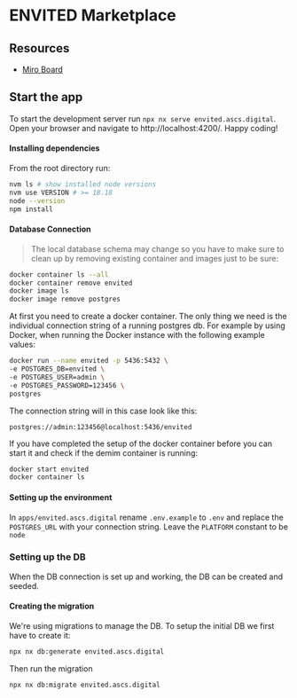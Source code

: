 # ENVITED Marketplace

## Resources
* [Miro Board](https://miro.com/app/board/uXjVNeZRbEw=/)

## Start the app

To start the development server run `npx nx serve envited.ascs.digital`. Open your browser and navigate to http://localhost:4200/. Happy coding!

#### Installing dependencies

From the root directory run:

```bash
nvm ls # show installed node versions
nvm use VERSION # >= 18.18
node --version
npm install
```

#### Database Connection

> The local database schema may change so you have to make sure to clean up by removing existing container and images just to be sure:

```bash
docker container ls --all
docker container remove envited
docker image ls
docker image remove postgres
```

At first you need to create a docker container. The only thing we need is the individual connection string of a running postgres db.
For example by using Docker, when running the Docker instance with the following example values:

```bash
docker run --name envited -p 5436:5432 \
-e POSTGRES_DB=envited \
-e POSTGRES_USER=admin \
-e POSTGRES_PASSWORD=123456 \
postgres
```

The connection string will in this case look like this:

```text
postgres://admin:123456@localhost:5436/envited
```

If you have completed the setup of the docker container before you can start it and check if the demim container is running:

```bash
docker start envited
docker container ls
```

#### Setting up the environment

In `apps/envited.ascs.digital` rename `.env.example` to `.env` and replace the `POSTGRES_URL` with your connection string.
Leave the `PLATFORM` constant to be `node`

### Setting up the DB

When the DB connection is set up and working, the DB can be created and seeded.

#### Creating the migration

We're using migrations to manage the DB. To setup the initial DB we first have to create it:

```bash
npx nx db:generate envited.ascs.digital
```

Then run the migration

```bash
npx nx db:migrate envited.ascs.digital
```
